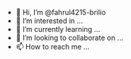 - 👋 Hi, I’m @fahrul4215-brilio
- 👀 I’m interested in ...
- 🌱 I’m currently learning ...
- 💞️ I’m looking to collaborate on ...
- 📫 How to reach me ...

<!---
fahrul4215-brilio/fahrul4215-brilio is a ✨ special ✨ repository because its `README.md` (this file) appears on your GitHub profile.
You can click the Preview link to take a look at your changes.
--->
